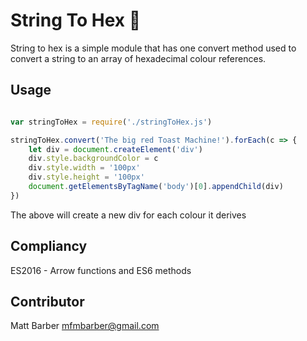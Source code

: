# String To Hex :pencil: #

String to hex is a simple module that has one convert method used to convert a string to an array of hexadecimal colour references.

## Usage ##

```javascript

var stringToHex = require('./stringToHex.js')

stringToHex.convert('The big red Toast Machine!').forEach(c => {
    let div = document.createElement('div')
    div.style.backgroundColor = c
    div.style.width = '100px'
    div.style.height = '100px'
    document.getElementsByTagName('body')[0].appendChild(div)
})

```

The above will create a new div for each colour it derives

## Compliancy ##

ES2016 - Arrow functions and ES6 methods

## Contributor ##

Matt Barber <mfmbarber@gmail.com>
